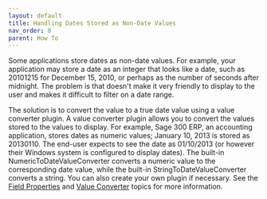```yaml
---
layout: default
title: Handling Dates Stored as Non-Date Values
nav_order: 8
parent: How To
---
```


Some applications store dates as non-date values. For example, your application may store a date as an integer that looks like a date, such as 20101215 for December 15, 2010, or perhaps as the number of seconds after midnight. The problem is that doesn't make it very friendly to display to the user and makes it difficult to filter on a date range.

The solution is to convert the value to a true date value using a value converter plugin. A value converter plugin allows you to convert the values stored to the values to display. For example, Sage 300 ERP, an accounting application, stores dates as numeric values; January 10, 2013 is stored as 20130110. The end-user expects to see the date as 01/10/2013 (or however their Windows system is configured to display dates). The built-in NumericToDateValueConverter converts a numeric value to the corresponding date value, while the built-in StringToDateValueConverter converts a string. You can also create your own plugin if necessary. See the [Field Properties](vfps://Topic/_0OY0TQXLS) and [Value Converter](vfps://Topic/_3QW0PG1T9) topics for more information.
